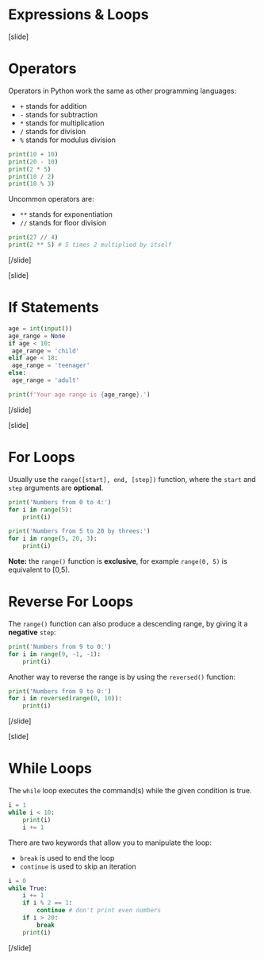 # Expressions & Loops

[slide]
# Operators

Operators in Python work the same as other programming languages:
 - `+` stands for addition
 - `-` stands for subtraction
 - `*` stands for multiplication
 - `/` stands for division
 - `%` stands for modulus division
```python live
print(10 + 10)
print(20 - 10)
print(2 * 5)
print(10 / 2)
print(10 % 3)
```
Uncommon operators are:
- `**` stands for exponentiation
- `//` stands for floor division
```python live
print(27 // 4)
print(2 ** 5) # 5 times 2 multiplied by itself
```

[/slide]

[slide]
# If Statements
```python live
age = int(input())
age_range = None
if age < 10:
 age_range = 'child'
elif age < 18:
 age_range = 'teenager'
else:
 age_range = 'adult'

print(f'Your age range is {age_range}.')
```

[/slide]

[slide]
# For Loops

Usually use the `range([start], end, [step])` function, where the `start` and `step` arguments are **optional**.
```python live
print('Numbers from 0 to 4:')
for i in range(5):
    print(i)
```
```python live
print('Numbers from 5 to 20 by threes:')
for i in range(5, 20, 3):
    print(i)
```
**Note:** the `range()` function is **exclusive**, for example `range(0, 5)` is equivalent to [0,5).

# Reverse For Loops

The `range()` function can also produce a descending range, by giving it a **negative** `step`:
```python live
print('Numbers from 9 to 0:')
for i in range(9, -1, -1):
    print(i)
```
Another way to reverse the range is by using the `reversed()` function:
```python live
print('Numbers from 9 to 0:')
for i in reversed(range(0, 10)):
    print(i)
```

[/slide]

[slide]
# While Loops

The `while` loop executes the command(s) while the given condition is true.
```python live
i = 1
while i < 10:
    print(i)
    i += 1
```
There are two keywords that allow you to manipulate the loop:
 - `break` is used to end the loop
 - `continue` is used to skip an iteration
```python live
i = 0
while True:
    i += 1
    if i % 2 == 1:
        continue # don't print even numbers
    if i > 20:
        break
    print(i)
```

[/slide]
